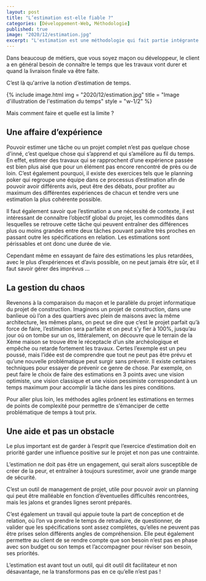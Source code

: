 ```yaml
---
layout: post
title: "L’estimation est-elle fiable ?"
categories: [Développement-Web, Méthodologie]
published: true
image: "2020/12/estimation.jpg"
excerpt: "L'estimation est une méthodologie qui fait partie intégrante des projets informatiques, mais s'en sert-on à bon escient ? Quelle est la limite ?"
---
```


Dans beaucoup de métiers, que vous soyez maçon ou développeur, le client a en général besoin de connaître le temps que les travaux vont durer et quand la livraison finale va être faite. 

C’est là qu'arrive la notion d’estimation de temps.

{% include image.html img = "2020/12/estimation.jpg" title = "Image d'illustration de l'estimation du temps" style = "w-1/2" %}

Mais comment faire et quelle est la limite ? 

## Une affaire d’expérience

Pouvoir estimer une tâche ou un projet complet n’est pas quelque chose d'inné, c’est quelque chose qui s’apprend et qui s’améliore au fil du temps. 
En effet, estimer des travaux qui se rapprochent d’une expérience passée est bien plus aisé que pour un élément pas encore rencontré de près ou de loin.
C’est également pourquoi, il existe des exercices tels que le planning poker qui regroupe une équipe dans ce processus d’estimation afin de pouvoir avoir différents avis, peut être des débats, pour profiter au maximum des différentes expériences de chacun et tendre vers une estimation la plus cohérente possible. 

Il faut également savoir que l’estimation a une nécessité de contexte, il est intéressant de connaître l’objectif global du projet, les commodités dans lesquelles se retrouve cette tâche qui peuvent entraîner des différences plus ou moins grandes entre deux tâches pouvant paraître très proches en passant outre les spécifications en relation. 
Les estimations sont périssables et ont donc une durée de vie. 

Cependant même en essayant de faire des estimations les plus retardées, avec le plus d’expériences et d’avis possible, on ne peut jamais être sûr, et il faut savoir gérer des imprévus …

## La gestion du chaos

Revenons à la comparaison du maçon et le parallèle du projet informatique du projet de construction. Imaginons un projet de construction, dans une banlieue où l’on a des quartiers avec plein de maisons avec la même architecture, les mêmes plans, on peut se dire que c’est le projet parfait qu’à force de faire, l’estimation sera parfaite et on peut s’y fier à 100%, jusqu’au jour où on tombe sur un os, littéralement, on découvre que le terrain de la Xème maison se trouve être le réceptacle d’un site archéologique et empêche ou retarde fortement les travaux. Certes l’exemple est un peu poussé, mais l’idée est de comprendre que tout ne peut pas être prévu et qu’une nouvelle problématique peut surgir sans prévenir. 
Il existe certaines techniques pour essayer de prévenir ce genre de chose. 
Par exemple, on peut faire le choix de faire des estimations en 3 points avec une vision optimiste, une vision classique et une vision pessimiste correspondant à un temps maximum pour accomplir la tâche dans les pires conditions.

Pour aller plus loin, les méthodes agiles prônent les estimations en termes de points de complexité pour permettre de s’émanciper de cette problématique de temps à tout prix.

## Une aide et pas un obstacle

Le plus important est de garder à l’esprit que l’exercice d’estimation doit en priorité garder une influence positive sur le projet et non pas une contrainte. 

L’estimation ne doit pas être un engagement, qui serait alors susceptible de créer de la peur, et entraîner à toujours surestimer, avoir une grande marge de sécurité. 

C’est un outil de management de projet, utile pour pouvoir avoir un planning qui peut être malléable en fonction d’éventuelles difficultés rencontrées, mais les jalons et grandes lignes seront préparés. 

C’est également un travail qui appuie toute la part de conception et de relation, où l’on va prendre le temps de retraduire, de questionner, de valider que les spécifications sont assez complètes, qu’elles ne peuvent pas être prises selon différents angles de compréhension. 
Elle peut également permettre au client de se rendre compte que son besoin n’est pas en phase avec son budget ou son temps et l’accompagner pour réviser son besoin, ses priorités. 

L’estimation est avant tout un outil, qui dit outil dit facilitateur et non désavantage, ne la transformons pas en ce qu’elle n’est pas !   
